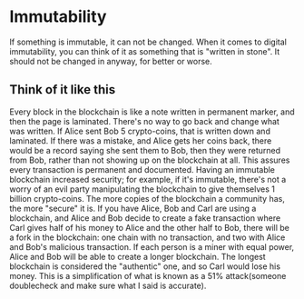 # Immutability
If something is immutable, it can not be changed. When it comes to digital immutability, you can think of it as something that is "written in stone". It should not be changed in anyway, for better or worse. 

## Think of it like this
Every block in the blockchain is like a note written in permanent marker, and then the page is laminated. There's no way to go back and change what was written. If Alice sent Bob 5 crypto-coins, that is written down and laminated.  If there was a mistake, and Alice gets her coins back, there would be a record saying she sent them to Bob, then they were returned from Bob, rather than not showing up on the blockchain at all.  This assures every transaction is permanent and documented.  Having an immutable blockchain increased security; for example, if it's immutable, there's not a worry of an evil party manipulating the blockchain to give themselves 1 billion crypto-coins. The more copies of the blockchain a community has, the more "secure" it is.  If you have Alice, Bob and Carl are using a blockchain, and Alice and Bob decide to create a fake transaction where Carl gives half of his money to Alice and the other half to Bob, there will be a fork in the blockchain: one chain with no transaction, and two with Alice and Bob's malicious transaction. If each person is a miner with equal power, Alice and Bob will be able to create a longer blockchain. The longest blockchain is considered the "authentic" one, and so Carl would lose his money.  This is a simplification of what is known as a 51% attack(someone doublecheck and make sure what I said is accurate).

